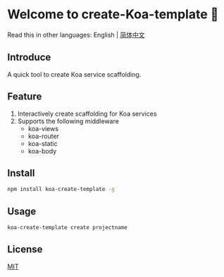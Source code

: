 # Welcome to create-Koa-template 👋

Read this in other languages: English | [简体中文](./README.zh-CN.md)

## Introduce

A quick tool to create Koa service scaffolding.

## Feature

  1. Interactively create scaffolding for Koa services
  2. Supports the following middleware
      - koa-views
      - koa-router
      - koa-static
      - koa-body

## Install
```bash
npm install koa-create-template -g
```
## Usage
```bash
koa-create-template create projectname
```
## License

[MIT](./LICENSE)
